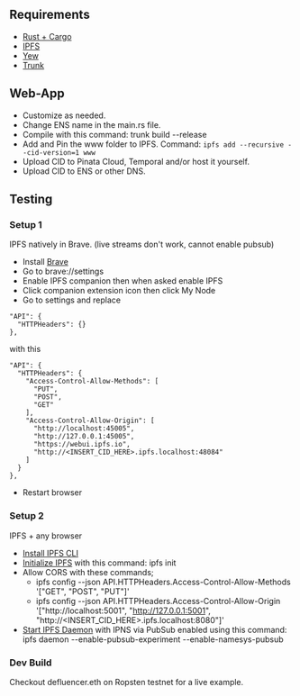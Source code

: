 ## Requirements
- [Rust + Cargo](https://www.rust-lang.org/tools/install)
- [IPFS](https://docs.ipfs.io/install/command-line/#package-managers)
- [Yew](https://yew.rs/docs/en/next/getting-started/project-setup)
- [Trunk](https://yew.rs/docs/en/next/getting-started/project-setup/using-trunk)

## Web-App
- Customize as needed.
- Change ENS name in the main.rs file.
- Compile with this command: trunk build --release
- Add and Pin the www folder to IPFS. Command: ```ipfs add --recursive --cid-version=1 www```
- Upload CID to Pinata Cloud, Temporal and/or host it yourself.
- Upload CID to ENS or other DNS.

## Testing
### Setup 1
IPFS natively in Brave. (live streams don't work, cannot enable pubsub)
- Install [Brave](https://brave.com/)
- Go to brave://settings
- Enable IPFS companion then when asked enable IPFS
- Click companion extension icon then click My Node
- Go to settings and replace
```
"API": {
  "HTTPHeaders": {}
},
```
with this
```
"API": {
  "HTTPHeaders": {
    "Access-Control-Allow-Methods": [
      "PUT",
      "POST",
      "GET"
    ],
    "Access-Control-Allow-Origin": [
      "http://localhost:45005",
      "http://127.0.0.1:45005",
      "https://webui.ipfs.io",
      "http://<INSERT_CID_HERE>.ipfs.localhost:48084"
    ]
  }
},
```
- Restart browser

### Setup 2
IPFS + any browser
- [Install IPFS CLI](https://dist.ipfs.io/#go-ipfs)
- [Initialize IPFS](https://docs.ipfs.io/how-to/command-line-quick-start/#initialize-the-repository) with this command: ipfs init
- Allow CORS with these commands;
    - ipfs config --json API.HTTPHeaders.Access-Control-Allow-Methods '["GET", "POST", "PUT"]'
    - ipfs config --json API.HTTPHeaders.Access-Control-Allow-Origin '["http://localhost:5001", "http://127.0.0.1:5001", "http://<INSERT_CID_HERE>.ipfs.localhost:8080"]'
- [Start IPFS Daemon](https://docs.ipfs.io/reference/cli/#ipfs-daemon) with IPNS via PubSub enabled using this command: ipfs daemon --enable-pubsub-experiment --enable-namesys-pubsub

### Dev Build
Checkout defluencer.eth on Ropsten testnet for a live example.